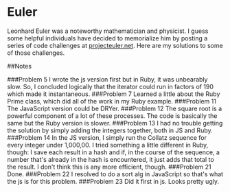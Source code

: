 # Euler

Leonhard Euler was a noteworthy mathematician and physicist.  I guess some helpful individuals have decided to memorialize him by posting a series of code challenges at [projecteuler.net].  Here are my solutions to some of those challenges.

##Notes

###Problem 5
I wrote the js version first but in Ruby, it was unbearably slow.  So, I concluded logically that the iterator could run in factors of 190 which made it instantaneous.
###Problem 7
Learned a little about the Ruby Prime class, which did all of the work in my Ruby example.
###Problem 11
The JavaScript version could be DRYer.
###Problem 12
The square root is a powerful component of a lot of these processes.  The code is basically the same but the Ruby version is slower.
###Problem 13
I had no trouble getting the solution by simply adding the integers together, both in JS and Ruby.
###Problem 14
In the JS version, I simply run the Collatz sequence for every integer under 1,000,00.  I tried something a little different in Ruby, though: I save each result in a hash and if, in the course of the sequence, a number that's already in the hash is encountered, it just adds that total to the result.  I don't think this is any more efficient, though.
###Problem 21
Done.
###Problem 22
I resolved to do a sort alg in JavaScript so that's what the js is for this problem.
###Problem 23
Did it first in js.  Looks pretty ugly.


[projecteuler.net]:http://www.projecteuler.net